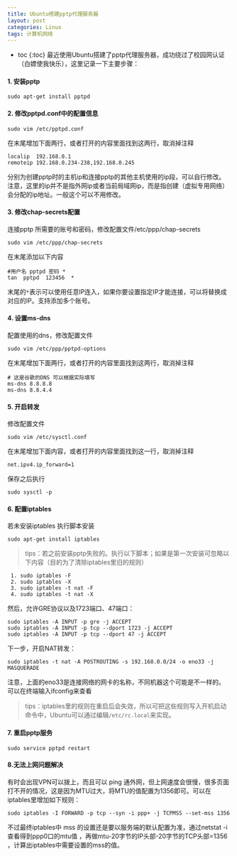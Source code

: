 ```yaml
---
title: Ubuntu搭建pptp代理服务器
layout: post
categories: Linux
tags: 计算机网络
---
```

 * toc
{:toc}
最近使用Ubuntu搭建了pptp代理服务器，成功绕过了校园网认证（白嫖使我快乐），这里记录一下主要步骤：

#### 1. 安装pptp

```sudo apt-get install pptpd```

#### 2. 修改pptpd.conf中的配置信息

```sudo vim /etc/pptpd.conf``` 
<!-- more -->
在末尾增加下面两行，或者打开的内容里面找到这两行，取消掉注释

```
localip  192.168.0.1
remoteip 192.168.0.234-238,192.168.0.245
```

分别为创建pptp时的主机ip和连接pptp的其他主机使用的ip段，可以自行修改。
注意，这里的ip并不是指外网ip或者当前局域网ip，而是指创建（虚拟专用网络）会分配的ip地址。一般这个可以不用修改。

#### 3. 修改chap-secrets配置

连接pptp 所需要的账号和密码，修改配置文件/etc/ppp/chap-secrets

```sudo vim /etc/ppp/chap-secrets```

在末尾添加以下内容

```
#用户名 pptpd 密码 *
tan  pptpd  123456  *
```

末尾的`*`表示可以使用任意IP连入，如果你要设置指定IP才能连接，可以将替换成对应的IP。支持添加多个账号。

#### 4. 设置ms-dns

配置使用的dns，修改配置文件

```sudo vim /etc/ppp/pptpd-options```

在末尾增加下面两行，或者打开的内容里面找到这两行，取消掉注释

```
# 这是谷歌的DNS 可以根据实际填写
ms-dns 8.8.8.8
ms-dns 8.8.4.4
```

#### 5. 开启转发

修改配置文件

```sudo vim /etc/sysctl.conf```

在末尾增加下面内容，或者打开的内容里面找到这一行，取消掉注释

```
net.ipv4.ip_forward=1
```

保存之后执行

```sudo sysctl -p```

#### 6. 配置iptables

若未安装iptables 执行脚本安装



```sudo apt-get install iptables```



> tips：若之前安装pptp失败的。执行以下脚本；如果是第一次安装可忽略以下内容（目的为了清除iptables里旧的规则）





```
 1. sudo iptables -F
 2. sudo iptables -X
 3. sudo iptables -t nat -F
 4. sudo iptables -t nat -X
```

然后，允许GRE协议以及1723端口、47端口：

```
sudo iptables -A INPUT -p gre -j ACCEPT 
sudo iptables -A INPUT -p tcp --dport 1723 -j ACCEPT 
sudo iptables -A INPUT -p tcp --dport 47 -j ACCEPT
```

下一步，开启NAT转发：

```
sudo iptables -t nat -A POSTROUTING -s 192.168.0.0/24 -o eno33 -j MASQUERADE
```

注意，上面的eno33是连接网络的网卡的名称，不同机器这个可能是不一样的。可以在终端输入ifconfig来查看
> tips：iptables里的规则在重启后会失效，所以可把这些规则写入开机启动命令中，Ubuntu可以通过编辑`/etc/rc.local`来实现。 


#### 7. 重启pptp服务

```sudo service pptpd restart```

#### 8.无法上网问题解决
有时会出现VPN可以拨上，而且可以 ping 通外网，但上网速度会很慢，很多页面打不开的情况，这是因为MTU过大，将MTU的值配置为1356即可。可以在iptables里增加如下规则： 

```
sudo iptables -I FORWARD -p tcp --syn -i ppp+ -j TCPMSS --set-mss 1356
```

不过最终iptables中 mss 的设置还是要以服务端的默认配置为准，通过netstat -i 查看得到ppp0口的mtu值 ，再做mtu-20字节的IP头部-20字节的TCP头部=1356 ，计算出iptables中需要设置的mss的值。
